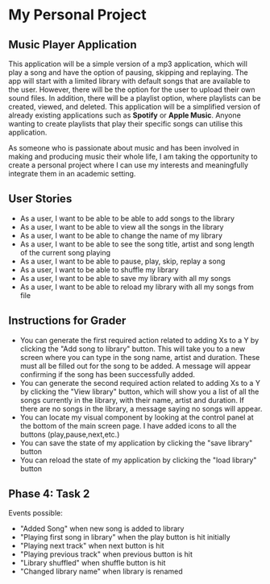 # My Personal Project

## Music Player Application

This application will be a simple version of a mp3 application,
which will play a song and have the option of pausing, skipping and replaying.
The app will start with a limited library with default songs that are available to the user.
However, there will be the option for the user to upload their own sound files.
In addition, there will be a playlist option, where playlists can be created, viewed, and deleted. 
This application will be a simplified version of already existing applications such as **Spotify** or **Apple Music**.
Anyone wanting to create playlists that play their specific songs can utilise this application.

As someone who is passionate about music and has been involved in making and producing music their whole life, I am 
taking the opportunity to create a personal project where I can use my interests and meaningfully integrate them 
in an academic setting.


## User Stories
- As a user, I want to be able to be able to add songs to the library
- As a user, I want to be able to view all the songs in the library
- As a user, I want to be able to change the name of my library 
- As a user, I want to be able to see the song title, artist and song length of the current song playing
- As a user, I want to be able to pause, play, skip, replay a song
- As a user, I want to be able to shuffle my library
- As a user, I want to be able to save my library with all my songs 
- As a user, I want to be able to reload my library with all my songs from file

## Instructions for Grader
- You can generate the first required action related to adding Xs to a Y by clicking the "Add song to library" button. 
  This will take you to a new screen where you can type in the song name, artist and duration. These must all be 
  filled out for the song to be added. A message will appear confirming if the song has been successfully added.
- You can generate the second required action related to adding Xs to a Y by clicking the "View library" button, which 
  will show you a list of all the songs currently in the library, with their name, artist and duration.
  If there are no songs in the library, a message saying no songs will appear.
- You can locate my visual component by looking at the control panel at the bottom of the main screen page.
  I have added icons to all the buttons (play,pause,next,etc.)
- You can save the state of my application by clicking the "save library" button
- You can reload the state of my application by clicking the "load library" button

## Phase 4: Task 2
Events possible:
- "Added Song" when new song is added to library
- "Playing first song in library" when the play button is hit initially
- "Playing next track" when next button is hit
- "Playing previous track" when previous button is hit
- "Library shuffled" when shuffle button is hit
- "Changed library name" when library is renamed